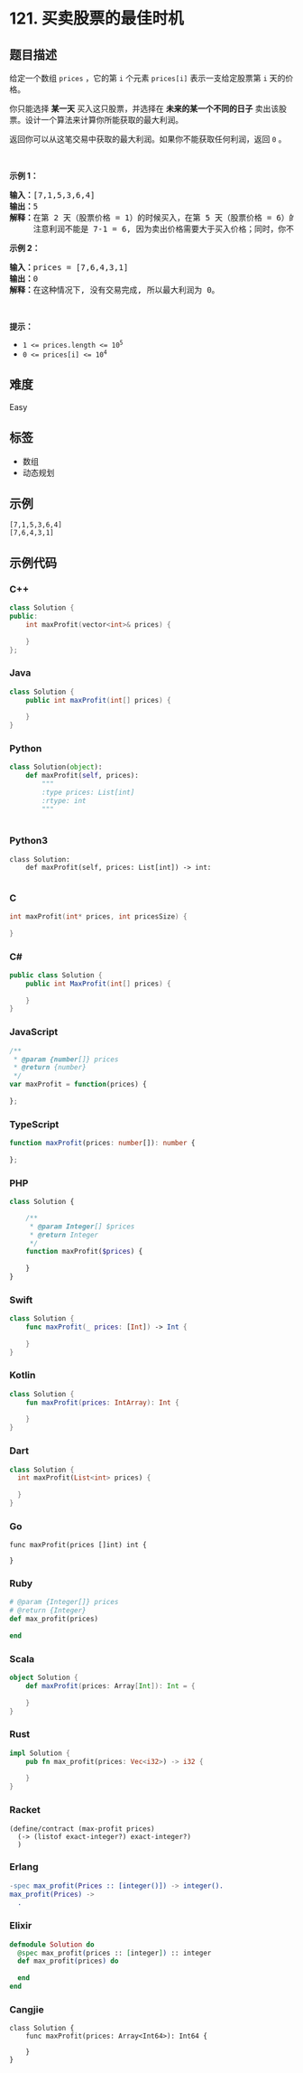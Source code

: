 # 121. 买卖股票的最佳时机

## 题目描述

<p>给定一个数组 <code>prices</code> ，它的第 <code>i</code> 个元素 <code>prices[i]</code> 表示一支给定股票第 <code>i</code> 天的价格。</p>

<p>你只能选择 <strong>某一天</strong> 买入这只股票，并选择在 <strong>未来的某一个不同的日子</strong> 卖出该股票。设计一个算法来计算你所能获取的最大利润。</p>

<p>返回你可以从这笔交易中获取的最大利润。如果你不能获取任何利润，返回 <code>0</code> 。</p>

<p> </p>

<p><strong>示例 1：</strong></p>

<pre>
<strong>输入：</strong>[7,1,5,3,6,4]
<strong>输出：</strong>5
<strong>解释：</strong>在第 2 天（股票价格 = 1）的时候买入，在第 5 天（股票价格 = 6）的时候卖出，最大利润 = 6-1 = 5 。
     注意利润不能是 7-1 = 6, 因为卖出价格需要大于买入价格；同时，你不能在买入前卖出股票。
</pre>

<p><strong>示例 2：</strong></p>

<pre>
<strong>输入：</strong>prices = [7,6,4,3,1]
<strong>输出：</strong>0
<strong>解释：</strong>在这种情况下, 没有交易完成, 所以最大利润为 0。
</pre>

<p> </p>

<p><strong>提示：</strong></p>

<ul>
	<li><code>1 <= prices.length <= 10<sup>5</sup></code></li>
	<li><code>0 <= prices[i] <= 10<sup>4</sup></code></li>
</ul>


## 难度

Easy

## 标签

- 数组
- 动态规划

## 示例

```
[7,1,5,3,6,4]
[7,6,4,3,1]
```

## 示例代码

### C++

```cpp
class Solution {
public:
    int maxProfit(vector<int>& prices) {
        
    }
};
```

### Java

```java
class Solution {
    public int maxProfit(int[] prices) {
        
    }
}
```

### Python

```python
class Solution(object):
    def maxProfit(self, prices):
        """
        :type prices: List[int]
        :rtype: int
        """
        
```

### Python3

```python3
class Solution:
    def maxProfit(self, prices: List[int]) -> int:
        
```

### C

```c
int maxProfit(int* prices, int pricesSize) {
    
}
```

### C#

```csharp
public class Solution {
    public int MaxProfit(int[] prices) {
        
    }
}
```

### JavaScript

```javascript
/**
 * @param {number[]} prices
 * @return {number}
 */
var maxProfit = function(prices) {
    
};
```

### TypeScript

```typescript
function maxProfit(prices: number[]): number {
    
};
```

### PHP

```php
class Solution {

    /**
     * @param Integer[] $prices
     * @return Integer
     */
    function maxProfit($prices) {
        
    }
}
```

### Swift

```swift
class Solution {
    func maxProfit(_ prices: [Int]) -> Int {
        
    }
}
```

### Kotlin

```kotlin
class Solution {
    fun maxProfit(prices: IntArray): Int {
        
    }
}
```

### Dart

```dart
class Solution {
  int maxProfit(List<int> prices) {
    
  }
}
```

### Go

```golang
func maxProfit(prices []int) int {
    
}
```

### Ruby

```ruby
# @param {Integer[]} prices
# @return {Integer}
def max_profit(prices)
    
end
```

### Scala

```scala
object Solution {
    def maxProfit(prices: Array[Int]): Int = {
        
    }
}
```

### Rust

```rust
impl Solution {
    pub fn max_profit(prices: Vec<i32>) -> i32 {
        
    }
}
```

### Racket

```racket
(define/contract (max-profit prices)
  (-> (listof exact-integer?) exact-integer?)
  )
```

### Erlang

```erlang
-spec max_profit(Prices :: [integer()]) -> integer().
max_profit(Prices) ->
  .
```

### Elixir

```elixir
defmodule Solution do
  @spec max_profit(prices :: [integer]) :: integer
  def max_profit(prices) do
    
  end
end
```

### Cangjie

```cangjie
class Solution {
    func maxProfit(prices: Array<Int64>): Int64 {

    }
}
```

